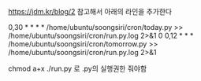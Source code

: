 https://jdm.kr/blog/2 참고해서 아래의 라인을 추가한다

0,30 * * * * /home/ubuntu/soongsiri/cron/today.py >> /home/ubuntu/soongsiri/cron/run.py.log 2>&1
0 0,12 * * * /home/ubuntu/soongsiri/cron/tomorrow.py >> /home/ubuntu/soongsiri/cron/run.py.log 2>&1

chmod a+x ./run.py 로 .py의 실행권한 줘야함
